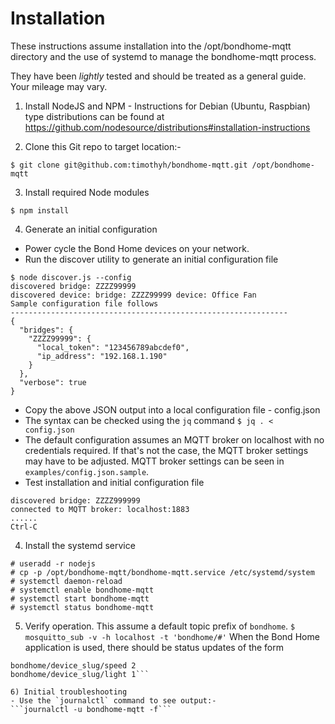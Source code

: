 # Installation

These instructions assume installation into the /opt/bondhome-mqtt directory and the use of systemd to manage the bondhome-mqtt process.

They have been _lightly_ tested and should be treated as a general guide. Your mileage may vary.

1) Install NodeJS and NPM - Instructions for Debian (Ubuntu, Raspbian) type distributions can be found at
https://github.com/nodesource/distributions#installation-instructions

2) Clone this Git repo to target location:-

```$ git clone git@github.com:timothyh/bondhome-mqtt.git /opt/bondhome-mqtt```

3) Install required Node modules

```$ cd /opt/bondhome-mqtt
$ npm install
```

4) Generate an initial configuration
- Power cycle the Bond Home devices on your network.
- Run the discover utility to generate an initial configuration file
```$ cd /opt/bondhome-mqtt
$ node discover.js --config
discovered bridge: ZZZZ99999
discovered device: bridge: ZZZZ99999 device: Office Fan
Sample configuration file follows
--------------------------------------------------------------
{
  "bridges": {
    "ZZZZ99999": {
      "local_token": "123456789abcdef0",
      "ip_address": "192.168.1.190"
    }
  },
  "verbose": true
}
```
- Copy the above JSON output into a local configuration file - config.json
- The syntax can be checked using the `jq` command
```$ jq . < config.json```
- The default configuration assumes an MQTT broker on localhost with no credentials required. If that's not the case, the MQTT broker settings may have to be adjusted. MQTT broker settings can be seen in `examples/config.json.sample`.
- Test installation and initial configuration file
```$ node bondhome-mqtt
discovered bridge: ZZZZ999999
connected to MQTT broker: localhost:1883
......
Ctrl-C
```

4) Install the systemd service
```$ sudo su -
# useradd -r nodejs
# cp -p /opt/bondhome-mqtt/bondhome-mqtt.service /etc/systemd/system
# systemctl daemon-reload
# systemctl enable bondhome-mqtt
# systemctl start bondhome-mqtt
# systemctl status bondhome-mqtt
```

5) Verify operation.
This assume a default topic prefix of `bondhome`.
```$ mosquitto_sub -v -h localhost -t 'bondhome/#'```
When the Bond Home application is used, there should be status updates of the form
```bondhome/device_slug/power 1
bondhome/device_slug/speed 2
bondhome/device_slug/light 1```

6) Initial troubleshooting
- Use the `journalctl` command to see output:-
```journalctl -u bondhome-mqtt -f```
